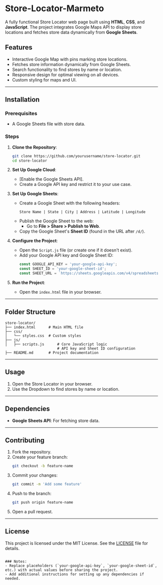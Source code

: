 # Store-Locator-Marmeto

A fully functional Store Locator web page built using **HTML**, **CSS**, and **JavaScript**. The project integrates Google Maps API to display store locations and fetches store data dynamically from **Google Sheets**.

## Features

- Interactive Google Map with pins marking store locations.
- Fetches store information dynamically from Google Sheets.
- Search functionality to find stores by name or location.
- Responsive design for optimal viewing on all devices.
- Custom styling for maps and UI.

---

## Installation

### Prerequisites
- A Google Sheets file with store data.

### Steps
1. **Clone the Repository**:
   ```bash
   git clone https://github.com/yourusername/store-locator.git
   cd store-locator
   ```

2. **Set Up Google Cloud**:
   - [Enable the Google Sheets API].
   - Create a Google API key and restrict it to your use case.

3. **Set Up Google Sheets**:
   - Create a Google Sheet with the following headers:
     ```
     Store Name | State | City | Address | Latitude | Longitude
     ```
   - Publish the Google Sheet to the web:
     - Go to **File > Share > Publish to Web**.
   - Copy the Google Sheet's **Sheet ID** (found in the URL after `/d/`).

4. **Configure the Project**:
   - Open the `Script.js` file (or create one if it doesn't exist).
   - Add your Google API key and Google Sheet ID:
     ```javascript
     const GOOGLE_API_KEY = 'your-google-api-key';
     const SHEET_ID = 'your-google-sheet-id';
     const SHEET_URL = `https://sheets.googleapis.com/v4/spreadsheets/${SHEET_ID}/values/Sheet1?key=${GOOGLE_API_KEY}`;
     ```

5. **Run the Project**:
   - Open the `index.html` file in your browser.

---

## Folder Structure

```
store-locator/
├── index.html      # Main HTML file
├── css/
│   └── styles.css  # Custom styles
├── js/
│   ├── scripts.js      # Core JavaScript logic
                        # API key and Sheet ID configuration
├── README.md       # Project documentation
```

---

## Usage

1. Open the Store Locator in your browser.
2. Use the Dropdown to find stores by name or location.

---

## Dependencies

- **Google Sheets API**: For fetching store data.

---

## Contributing

1. Fork the repository.
2. Create your feature branch:
   ```bash
   git checkout -b feature-name
   ```
3. Commit your changes:
   ```bash
   git commit -m 'Add some feature'
   ```
4. Push to the branch:
   ```bash
   git push origin feature-name
   ```
5. Open a pull request.

---

## License

This project is licensed under the MIT License. See the [LICENSE](LICENSE) file for details.
```

### Notes:
- Replace placeholders (`your-google-api-key`, `your-google-sheet-id`, etc.) with actual values before sharing the project.
- Add additional instructions for setting up any dependencies if needed.
